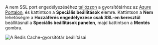 A nem SSL port engedélyezéséhez [tallózzon](../articles/redis-cache/cache-configure.md#configure-redis-cache-settings) a gyorsítótárhoz az [Azure Portalon](https://portal.azure.com), és kattintson a **Speciális beállítások** elemre. Kattintson a **Nem** lehetőségre a **Hozzáférés engedélyezése csak SSL-en keresztül** beállításnál a **Speciális beállítások panelen**, majd kattintson a **Mentés** gombra.

![A Redis Cache-gyorsítótár beállításai](media/redis-cache-non-ssl-port/redis-cache-non-ssl-port.png)

